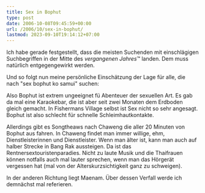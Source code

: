 ```yaml
---
title: Sex in Bophut
type: post
date: 2006-10-08T09:45:59+00:00
url: /2006/10/sex-in-bophut/
lastmod: 2023-09-10T19:14:12+07:00
---
```

Ich habe gerade festgestellt, dass die meisten Suchenden mit einschlägigen Suchbegriffen in der Mitte des _vergangenen Jahres_&trade; landen. Dem muss natürlich entgegengewirkt werden.

Und so folgt nun meine persönliche Einschätzung der Lage für alle, die nach "sex bophut ko samui" suchen:

Also Bophut ist extrem ungeeignet fü Abenteuer der sexuellen Art. Es gab da mal eine Karaokebar, die ist aber seit zwei Monaten dem Erdboden gleich gemacht. In Fishermans Village selbst ist Sex nicht so sehr angesagt. Bophut ist also schlecht für schnelle Schleimhautkontakte.

Allerdings gibt es Songtheaws nach Chaweng die aller 20 Minuten von Bophut aus fahren. In Chaweng findet man immer willige, ehm, Dienstleisterinnen und Dienstleister. Wenn man älter ist, kann man auch auf halber Strecke in Bang Rak aussteigen. Da ist das Rentnersextouristenparadies. Nicht zu laute Musik und die Thaifrauen können notfalls auch mal lauter sprechen, wenn man das Hörgerät vergessen hat (mal von der Alterskurzsichtigkeit ganz zu schweigen).

In der anderen Richtung liegt Maenam. Über dessen Verfall werde ich demnächst mal referieren.
